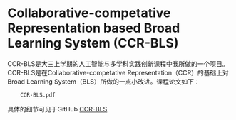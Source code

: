 # Collaborative-competative Representation based Broad Learning System (CCR-BLS)

CCR-BLS是大三上学期的人工智能与多学科实践创新课程中我所做的一个项目。    
CCR-BLS是在Collaborative-competative Representation（CCR）的基础上对Broad Learning System（BLS）所做的一点小改进。课程论文如下：  

```
	CCR-BLS.pdf
```
具体的细节可见于GitHub
[CCR-BLS](https://github.com/WuGuangHeng/CCR_BLS)  
